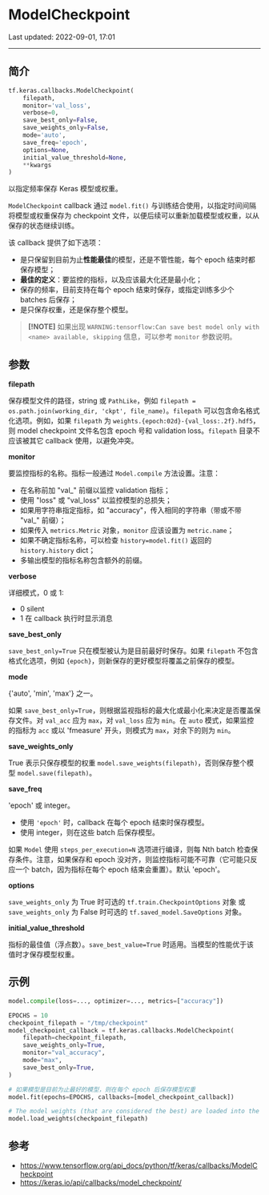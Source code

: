 # ModelCheckpoint

Last updated: 2022-09-01, 17:01
****

## 简介

```python
tf.keras.callbacks.ModelCheckpoint(
    filepath,
    monitor='val_loss',
    verbose=0,
    save_best_only=False,
    save_weights_only=False,
    mode='auto',
    save_freq='epoch',
    options=None,
    initial_value_threshold=None,
    **kwargs
)
```

以指定频率保存 Keras 模型或权重。

`ModelCheckpoint` callback 通过 `model.fit()` 与训练结合使用，以指定时间间隔将模型或权重保存为 checkpoint 文件，以便后续可以重新加载模型或权重，以从保存的状态继续训练。

该 callback 提供了如下选项：

- 是只保留到目前为止**性能最佳**的模型，还是不管性能，每个 epoch 结束时都保存模型；
- **最佳的定义**：要监控的指标，以及应该最大化还是最小化；
- 保存的频率，目前支持在每个 epoch 结束时保存，或指定训练多少个 batches 后保存；
- 是只保存权重，还是保存整个模型。

> **[!NOTE]**
> 如果出现 `WARNING:tensorflow:Can save best model only with <name> available, skipping` 信息，可以参考 `monitor` 参数说明。

## 参数

**filepath**

保存模型文件的路径，string 或 `PathLike`，例如 `filepath = os.path.join(working_dir, 'ckpt', file_name)`。`filepath` 可以包含命名格式化选项。例如，如果 `filepath` 为 `weights.{epoch:02d}-{val_loss:.2f}.hdf5`，则 model checkpoint 文件名包含 epoch 号和 validation loss。`filepath` 目录不应该被其它 callback 使用，以避免冲突。

**monitor**

要监控指标的名称。指标一般通过 `Model.compile` 方法设置。注意：

- 在名称前加 "val_" 前缀以监控 validation 指标；
- 使用 "loss" 或 "val_loss" 以监控模型的总损失；
- 如果用字符串指定指标，如 "accuracy"，传入相同的字符串（带或不带 "val_" 前缀）；
- 如果传入 `metrics.Metric` 对象，`monitor` 应该设置为 `metric.name`；
- 如果不确定指标名称，可以检查 `history=model.fit()` 返回的 `history.history` dict；
- 多输出模型的指标名称包含额外的前缀。

**verbose**

详细模式，0 或 1:

- 0 silent
- 1 在 callback 执行时显示消息

**save_best_only**

`save_best_only=True` 只在模型被认为是目前最好时保存。如果 `filepath` 不包含格式化选项，例如 `{epoch}`，则新保存的更好模型将覆盖之前保存的模型。

**mode**

{'auto', 'min', 'max'} 之一。

如果 `save_best_only=True`，则根据监视指标的最大化或最小化来决定是否覆盖保存文件。对 `val_acc` 应为 `max`，对 `val_loss` 应为 `min`。在 `auto` 模式，如果监控的指标为 `acc` 或以 'fmeasure' 开头，则模式为 `max`，对余下的则为 `min`。

**save_weights_only**

True 表示只保存模型的权重 `model.save_weights(filepath)`，否则保存整个模型 `model.save(filepath)`。

**save_freq**

'epoch' 或 integer。

- 使用 `'epoch'` 时，callback 在每个 epoch 结束时保存模型。
- 使用 integer，则在这些 batch 后保存模型。

如果 `Model` 使用 `steps_per_execution=N` 选项进行编译，则每 Nth batch 检查保存条件。注意，如果保存和 epoch 没对齐，则监控指标可能不可靠（它可能只反应一个 batch，因为指标在每个 epoch 结束会重置）。默认 'epoch'。

**options**

`save_weights_only` 为 True 时可选的 `tf.train.CheckpointOptions` 对象 或 `save_weights_only` 为 False 时可选的 `tf.saved_model.SaveOptions` 对象。

**initial_value_threshold**

指标的最佳值（浮点数）。`save_best_value=True` 时适用。当模型的性能优于该值时才保存模型权重。

## 示例

```python
model.compile(loss=..., optimizer=..., metrics=["accuracy"])

EPOCHS = 10
checkpoint_filepath = "/tmp/checkpoint"
model_checkpoint_callback = tf.keras.callbacks.ModelCheckpoint(
    filepath=checkpoint_filepath,
    save_weights_only=True,
    monitor="val_accuracy",
    mode="max",
    save_best_only=True,
)

# 如果模型是目前为止最好的模型，则在每个 epoch 后保存模型权重
model.fit(epochs=EPOCHS, callbacks=[model_checkpoint_callback])

# The model weights (that are considered the best) are loaded into the model.
model.load_weights(checkpoint_filepath)
```

## 参考

- https://www.tensorflow.org/api_docs/python/tf/keras/callbacks/ModelCheckpoint
- https://keras.io/api/callbacks/model_checkpoint/
